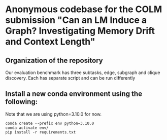 # Anonymous codebase for the COLM submission "Can an LM Induce a Graph? Investigating Memory Drift and Context Length"

## Organization of the repository
Our evaluation benchmark has three subtasks, edge, subgraph and clique discovery. Each has separate script and can be run differently

## Install a new conda environment using the following:
Note that we are using python=3.10.0 for now.
```console
conda create --prefix env python=3.10.0
conda activate env/
pip install -r requirements.txt
```

